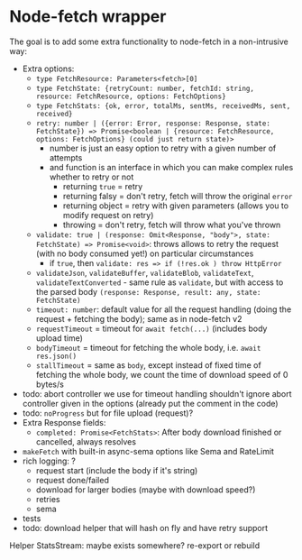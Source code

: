 # Node-fetch wrapper

The goal is to add some extra functionality to node-fetch in a non-intrusive way:

- Extra options:
  - `type FetchResource: Parameters<fetch>[0]`
  - `type FetchState: {retryCount: number, fetchId: string, resource: FetchResource, options: FetchOptions}`
  - `type FetchStats: {ok, error, totalMs, sentMs, receivedMs, sent, received}`
  - `retry: number | ({error: Error, response: Response, state: FetchState}) => Promise<boolean | {resource: FetchResource, options: FetchOptions} (could just return state)>`
    - number is just an easy option to retry with a given number of attempts
    - and function is an interface in which you can make complex rules whether to retry or not
      - returning `true` = retry
      - returning falsy = don't retry, fetch will throw the original `error`
      - returning object = retry with given parameters (allows you to modify request on retry)
      - throwing = don't retry, fetch will throw what you've thrown
  - `validate: true | (response: Omit<Response, "body">, state: FetchState) => Promise<void>`: throws allows to retry the request (with no body consumed yet!) on particular circumstances
    - if `true`, then `validate: res => if (!res.ok ) throw HttpError`
  - `validateJson`, `validateBuffer`, `validateBlob`, `validateText`, `validateTextConverted` - same rule as `validate`, but with access to the parsed body `(response: Response, result: any, state: FetchState)`
  - `timeout: number`: default value for all the request handling (doing the request + fetching the body); same as in node-fetch v2
  - `requestTimeout` = timeout for `await fetch(...)` (includes body upload time)
  - `bodyTimeout` = timeout for fetching the whole body, i.e. `await res.json()`
  - `stallTimeout` = same as `body`, except instead of fixed time of fetching the whole body, we count the time of download speed of 0 bytes/s
- todo: abort controller we use for timeout handling shouldn't ignore abort controller given in the options (already put the comment in the code)
- todo: `noProgress` but for file upload (request)?
- Extra Response fields:
  - `completed: Promise<FetchStats>`: After body download finished or cancelled, always resolves
- `makeFetch` with built-in async-sema options like Sema and RateLimit
- rich logging: ?
  - request start (include the body if it's string)
  - request done/failed
  - download for larger bodies (maybe with download speed?)
  - retries
  - sema
- tests
- todo: download helper that will hash on fly and have retry support

Helper StatsStream: maybe exists somewhere? re-export or rebuild

